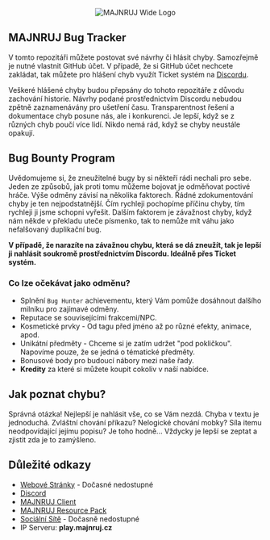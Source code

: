 <p align=center>
    <img src="(https://github.com/MAJNRUJ/bug-tracker/blob/main/.github/logo.png?raw=true)" alt="MAJNRUJ Wide Logo" />
</p>

## MAJNRUJ Bug Tracker
V tomto repozitáři můžete postovat své návrhy či hlásit chyby. Samozřejmě je nutné vlastnit GitHub účet.
V případě, že si GitHub účet nechcete zakládat, tak můžete pro hlášení chyb využít Ticket systém na [Discordu](https://discord.gg/K8Tt5F5STH).

Veškeré hlášené chyby budou přepsány do tohoto repozitáře z důvodu zachování historie. Návrhy podané prostřednictvím Discordu nebudou zpětně zaznamenávány pro ušetření času. Transparentnost řešení a dokumentace chyb posune nás, ale i konkurenci. Je lepší, když se z různých chyb poučí více lidí. Nikdo nemá rád, když se chyby neustále opakují.

## Bug Bounty Program
Uvědomujeme si, že zneužitelné bugy by si někteří rádi nechali pro sebe. Jeden ze způsobů, jak proti tomu můžeme bojovat je odměňovat poctivé hráče.
Výše odměny závisí na několika faktorech. Řádné zdokumentování chyby je ten nejpodstatnější. Čím rychleji pochopíme příčinu chyby, tím rychleji ji jsme schopni vyřešit. Dalším faktorem je závažnost chyby, když nám někde v překladu uteče písmenko, tak to nemůže mít váhu jako nefalšovaný duplikační bug.


<b>V případě, že narazíte na závažnou chybu, která se dá zneužít, tak je lepší ji nahlásit soukromě prostřednictvím Discordu. Ideálně přes Ticket systém.</b>

### Co lze očekávat jako odměnu?
* Splnění `Bug Hunter` achievementu, který Vám pomůže dosáhnout dalšího milníku pro zajímavé odměny.
* Reputace se souvisejícími frakcemi/NPC.
* Kosmetické prvky - Od tagu před jméno až po různé efekty, animace, apod.
* Unikátní předměty - Chceme si je zatím udržet "pod pokličkou". Napovíme pouze, že se jedná o tématické předměty.
* Bonusové body pro budoucí nábory mezi naše řady.
* <b>Kredity</b> za které si můžete koupit cokoliv v naší nabídce.

## Jak poznat chybu?
Správná otázka! Nejlepší je nahlásit vše, co se Vám nezdá. Chyba v textu je jednoduchá. Zvláštní chování příkazu? Nelogické chování mobky? Síla itemu neodpovídající jejímu popisu? Je toho hodně... Vždycky je lepší se zeptat a zjistit zda je to zamýšleno.

## Důležité odkazy
- [Webové Stránky]() - Dočasné nedostupné
- [Discord](https://discord.gg/K8Tt5F5STH)
- [MAJNRUJ Client](https://github.com/MAJNRUJ/mClient)
- [MAJNRUJ Resource Pack](https://github.com/MAJNRUJ/mResourcePack)
- [Sociální Sítě]() - Dočasně nedostupné
- IP Serveru: <b>play.majnruj.cz</b>
